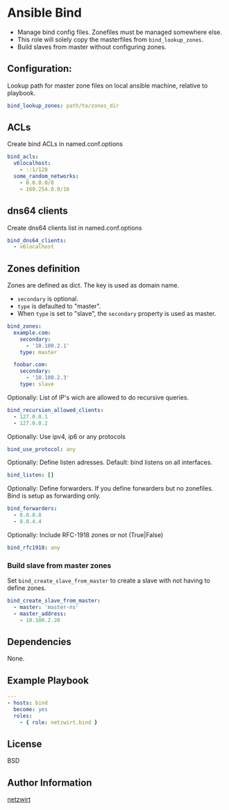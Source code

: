 # Ansible Bind

 - Manage bind config files. Zonefiles must be managed somewhere else.
 - This role will solely copy the masterfiles from `bind_lookup_zones`.
 - Build slaves from master without configuring zones.

## Configuration:

Lookup path for master zone files on local ansible machine, relative to playbook.

```yaml
bind_lookup_zones: path/to/zones_dir
```
## ACLs

Create bind ACLs in named.conf.options

```yaml
bind_acls:
  v6localhost:
    - ::1/128
  some_random_networks:
    - 8.0.0.0/8
    - 169.254.0.0/16
```
## dns64 clients

Create dns64 clients list in named.conf.options

```yaml
bind_dns64_clients:
  - v6localhost
```
## Zones definition

Zones are defined as dict. The key is used as domain name.
- `secondary` is optional.
- `type` is defaulted to "master".
- When `type` is set to "slave", the `secondary` property is used as master.

```yaml
bind_zones:
  example.com:
    secondary:
      - '10.100.2.1'
    type: master

  foobar.com:
    secondary:
      - '10.100.2.3'
    type: slave
```
Optionally: List of IP's wich are allowed to do recursive queries.

```yaml
bind_recursion_allowed_clients:
  - 127.0.0.1
  - 127.0.0.2
```
Optionally: Use ipv4, ip6 or any protocols

```yaml
bind_use_protocol: any
```
Optionally: Define listen adresses. Default: bind listens on all interfaces.

```yaml
bind_listen: []
```
Optionally: Define forwarders. If you define forwarders but no zonefiles. Bind is setup as forwarding only.

```yaml
bind_forwarders:
  - 8.8.8.8
  - 8.8.4.4
```
Optionally: Include RFC-1918 zones or not (True|False)

```yaml
bind_rfc1918: any
```
### Build slave from master zones

Set `bind_create_slave_from_master` to create a slave with not having to define zones.

```yaml
bind_create_slave_from_master:
  - master: 'master-ns'
  - master_address:
    - 10.100.2.20
```
## Dependencies

None.


## Example Playbook

```yaml
---
- hosts: bind
  become: yes
  roles:
    - { role: netzwirt.bind }
```

## License

BSD


## Author Information

[netzwirt](https://github.com/netzwirt)

